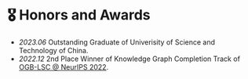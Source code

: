 # 🎖 Honors and Awards
- *2023.06* Outstanding Graduate of Univerisity of Science and Technology of China. 
- *2022.12* 2nd Place Winner of Knowledge Graph Completion Track of [OGB-LSC @ NeurIPS 2022](https://ogb.stanford.edu/neurips2022/).